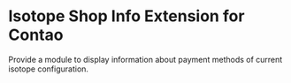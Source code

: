 Isotope Shop Info Extension for Contao
======================================

Provide a module to display information about payment methods of current isotope configuration.
